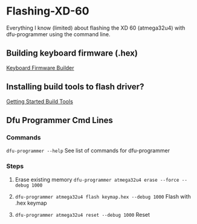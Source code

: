 # Flashing-XD-60
Everything I know (limited) about flashing the XD 60 (atmega32u4) with dfu-programmer using the command line.

## Building keyboard firmware (.hex)
[Keyboard Firmware Builder](http://kbfirmware.com/)


## Installing build tools to flash driver?
[Getting Started Build Tools](https://docs.qmk.fm/getting_started_build_tools.html)


## Dfu Programmer Cmd Lines
### Commands
```dfu-programmer --help```
See list of commands for dfu-programmer

### Steps
1. Erase existing memory
`dfu-programmer atmega32u4 erase --force --debug 1000`

 

2. `dfu-programmer atmega32u4 flash keymap.hex --debug 1000`
Flash with .hex keymap

3. `dfu-programmer atmega32u4 reset --debug 1000`
Reset

